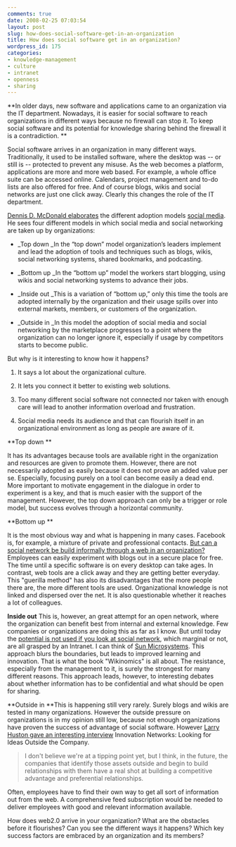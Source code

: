 ```yaml
---
comments: true
date: 2008-02-25 07:03:54
layout: post
slug: how-does-social-software-get-in-an-organization
title: How does social software get in an organization?
wordpress_id: 175
categories:
- knowledge-management
- culture
- intranet
- openness
- sharing
---
```


**In older days, new software and applications came to an organization via the IT department. Nowadays, it is easier for social software to reach organizations in different ways because no firewall can stop it. To keep social software and its potential for knowledge sharing behind the firewall it is a contradiction.  **

Social software arrives in an organization in many different ways. Traditionally, it used to be installed software, where the desktop was -- or still is -- protected to prevent any misuse. As the web becomes a platform, applications are more and more web based. For example, a whole office suite can be accessed online. Calendars, project management and to-do lists are also offered for free. And of course blogs, wikis and social networks are just one click away. Clearly this changes the role of the IT department.

[Dennis D. McDonald elaborates](http://www.ddmcd.com/managing-technology/what-social-media-adoption-model-are-you-following.html) the different adoption models [social media](http://en.wikipedia.org/wiki/Social_media). He sees four different models in which social media and social networking are taken up by organizations:



	
  * _Top down
_In the “top down” model organization’s leaders implement and lead the adoption of tools and techniques such as blogs, wikis, social networking systems, shared bookmarks, and podcasting.

	
  * _Bottom up
_In the “bottom up” model the workers start blogging, using wikis and social networking systems to advance their jobs.

	
  * _Inside out
_This is a variation of “bottom up,” only this time the tools are adopted internally by the organization and their usage spills over into external markets, members, or customers of the organization.

	
  * _Outside in
_In this model the adoption of social media and social networking by the marketplace progresses to a point where the organization can no longer ignore it, especially if usage by competitors starts to become public.


But why is it interesting to know how it happens?

	
  1. It says a lot about the organizational culture.

	
  2. It lets you connect it better to existing web solutions.

	
  3. Too many different social software not connected nor taken with enough care will lead to another information overload and frustration.

	
  4. Social media needs its audience and that can flourish itself in an organizational environment as long as people are aware of it.


**Top down
**

It has its advantages because tools are available right in the organization and resources are given to promote them. However, there are not necessarily adopted as easily because it does not prove an added value per se. Especially, focusing purely on a tool can become easily a dead end. More important to motivate engagement in the dialogue in order to experiment is a key, and that is much easier with the support of the management. However, the top down approach can only be a trigger or role model, but success evolves through a horizontal community.

**Bottom up **

It is the most obvious way and what is happening in many cases. Facebook is, for example, a mixture of private and professional contacts. [But can a social network be build informally through a web in an organization?](http://www.fastforwardblog.com/2007/12/01/why-the-future-of-corporate-computing-is-informal/) Employees can easily experiment with blogs out in a secure place for free. The time until a specific software is on every desktop can take ages. In contrast, web tools are a click away and they are getting better everyday. This "guerilla method" has also its disadvantages that the more people there are, the more different tools are used. Organizational knowledge is not linked and dispersed over the net. It is also questionable whether it reaches a lot of colleagues.

**Inside out**
This is, however, an great attempt for an open network, where the organization can benefit best from internal and external knowledge. Few companies or organizations are doing this as far as I know. But until today the [potential is not used if you look at social network](http://www.shapingthoughts.com/2007/12/23/20-things-to-do-on-a-social-network-in-the-office), which marginal or not, are all grasped by an Intranet. I can think of [Sun Microsystems](http://blogs.sun.com/). This approach blurs the boundaries, but leads to improved learning and innovation. That is what the book "Wikinomics" is all about. The resistance, especially from the management to it, is surely the strongest for many different reasons. This approach leads, however, to interesting debates about whether information has to be confidential and what should be open for sharing.

**Outside in
**This is happening still very rarely. Surely blogs and wikis are tested in many organizations. However the outside pressure on organizations is in my opinion still low, because not enough organizations have proven the success of advantage of social software. However [Larry Huston gave an interesting interview](http://knowledge.wharton.upenn.edu/article.cfm?articleid=1837) Innovation Networks: Looking for Ideas Outside the Company.


> I don't believe we're at a tipping point yet, but I think, in the future, the companies that identify those assets outside and begin to build relationships with them have a real shot at building a competitive advantage and preferential relationships.


Often, employees have to find their own way to get all sort of information out from the web. A comprehensive feed subscription would be needed to deliver employees with good and relevant information available.

How does web2.0 arrive in your organization? What are the obstacles before it flourishes? Can you see the different ways it happens? Which key success factors are embraced by an organization and its members?
